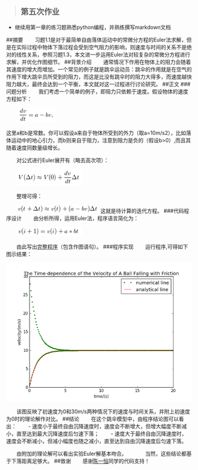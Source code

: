 >## 第五次作业
- 继续用第一章的练习题熟悉python编程，并熟练撰写markdown文档

##摘要
　　习题1.1是对于最简单自由落体运动中的常微分方程的Euler法求解，但是在实际过程中物体下落过程会受到空气阻力的影响，则速度与时间的关系不是绝对的线性关系，参照习题1.3，本文进一步运用Euler法对较复杂的常微分方程进行求解，并优化作图细节。
##背景介绍
　　通常情况下作用在物体上的阻力会随着其速度的增大而增加。一个常见的例子就是跳伞运动员：跳伞的作用就是在空气的作用下增大跳伞员所受到的阻力，而这是比没有跳伞时的阻力大得多，而速度越快阻力越大，最终会达到一个平衡，本文就对这一过程进行讨论研究。
##正文
###问题分析
　　我们考虑一个简单的例子，即阻力只依赖于速度。假设物体的速度方程如下：

　　![](https://raw.githubusercontent.com/XiaobudianChen/computationalphysics_N2013301020075/master/chapter1/exercise_5/公式1.png)

这里a和b是常数。你可以假设a来自于物体所受到的外力（取a=10m/s2），比如落体运动中的地心引力，而b则来自于阻力，注意到阻力是负的（假设b>0）,而且其随着速度同数量级增长。

　　对公式进行Euler展开有（略去高次项）：

　　![](https://raw.githubusercontent.com/XiaobudianChen/computationalphysics_N2013301020075/master/chapter1/exercise_5/公式3.png)

　　整理可得：

　　![](https://raw.githubusercontent.com/XiaobudianChen/computationalphysics_N2013301020075/master/chapter1/exercise_5/公式4.png)
这就是待计算的迭代方程。
###代码程序设计
　　由分析所得，运用Euler法，程序语言简化为：

　　![](https://raw.githubusercontent.com/XiaobudianChen/computationalphysics_N2013301020075/master/chapter1/exercise_5/公式2.png)

　　由此写出[完整程序](https://raw.githubusercontent.com/XiaobudianChen/computationalphysics_N2013301020075/master/chapter1/exercise_5/exercise_5.py)（包含作图语句）。
###程序实现
　　运行程序,可得如下图示结果：

![](https://raw.githubusercontent.com/XiaobudianChen/computationalphysics_N2013301020075/master/chapter1/exercise_5/figure_1.png)

　　该图反映了初速度为0和30m/s两种情况下的速度与时间关系，并附上初速度为0时的理论解作对比。
##结论
　　在这个跳伞模型中，由程序结论图可以看出：
　　- 速度小于最终自由沉降速度时，速度会不断增大，但增大幅度不断减小，直至达到最大沉降速度后匀速下落；
　　- 速度大于最终自由沉降速度时，速度会不断减小，但减小幅度也随之减小，直至达到自由沉降速度后匀速下落。

　　由附加的理论解可以看出实验Euler解基本吻合。
　
　　当然，这些结论都基于下落距离足够大。
##致谢
　　感谢[陈一恒](https://github.com/zilongstein/computationalphysics_N2013301020055)同学的代码支持！
